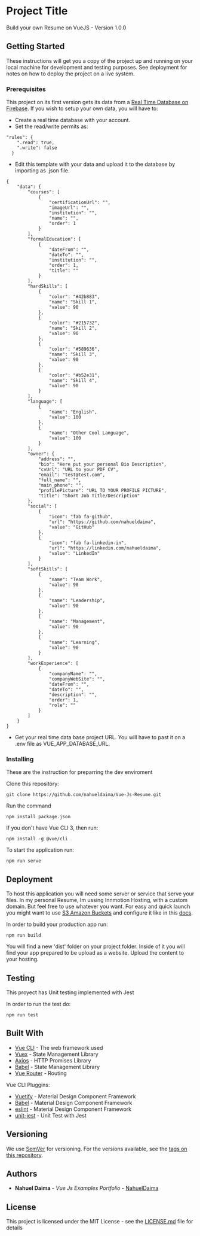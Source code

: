 # Project Title

Build your own Resume on VueJS - Version 1.0.0

## Getting Started

These instructions will get you a copy of the project up and running on your local machine for development and testing purposes. See deployment for notes on how to deploy the project on a live system.

### Prerequisites

This project on its first version gets its data from a [Real Time Database on Firebase](https://firebase.google.com/products/realtime-database/). 
If you wish to setup your own data, you will have to:
 - Create a real time database with your account.
 - Set the read/write permits as:
```
"rules": {
    ".read": true,
    ".write": false
  }
```
 - Edit this template with your data and upload it to the database by importing as .json file.
```
{
    "data": {
        "courses": [
            {
                "certificationUrl": "",
                "imageUrl": "",
                "institution": "",
                "name": "",
                "order": 1
            }
        ],
        "formalEducation": [
            {
                "dateFrom": "",
                "dateTo": "",
                "institution": "",
                "order": 1,
                "title": ""
            }
        ],
        "hardSkills": [
            {
                "color": "#42b883",
                "name": "Skill 1",
                "value": 90
            },
            {
                "color": "#215732",
                "name": "Skill 2",
                "value": 90
            },
            {
                "color": "#589636",
                "name": "Skill 3",
                "value": 90
            },
            {
                "color": "#b52e31",
                "name": "Skill 4",
                "value": 90
            }
        ],
        "language": [
            {
                "name": "English",
                "value": 100
            },
            {
                "name": "Other Cool Language",
                "value": 100
            }
        ],
        "owner": {
            "address": "",
            "bio": "Here put your personal Bio Description",
            "cvUrl": "URL to your PDF CV",
            "email": "test@test.com",
            "full_name": "",
            "main_phone": "",
            "profilePicture": "URL TO YOUR PROFILE PICTURE",
            "title": "Short Job Title/Description"
        },
        "social": [
            {
                "icon": "fab fa-github",
                "url": "https://github.com/nahueldaima",
                "value": "GitHub"
            },
            {
                "icon": "fab fa-linkedin-in",
                "url": "https://linkedin.com/nahueldaima",
                "value": "LinkedIn"
            }
        ],
        "softSkills": [
            {
                "name": "Team Work",
                "value": 90
            },
            {
                "name": "Leadership",
                "value": 90
            },
            {
                "name": "Management",
                "value": 90
            },
            {
                "name": "Learning",
                "value": 90
            }
        ],
        "workExperience": [
            {
                "companyName": "",
                "companyWebSite": "",
                "dateFrom": "",
                "dateTo": "",
                "description": "",
                "order": 1,
                "role": ""
            }
        ]
    }
}
```
- Get your real time data base project URL. You will have to past it on a .env file as VUE_APP_DATABASE_URL.

### Installing

These are the instruction for preparring the dev enviroment

Clone this repository:

```
git clone https://github.com/nahueldaima/Vue-Js-Resume.git
```

Run the command

```
npm install package.json
```

If you don't have Vue CLI 3, then run:

```
npm install -g @vue/cli
```

To start the application run:

```
npm run serve
```

## Deployment

To host this application you will need some server or service that serve your files. 
In my personal Resume, Im ussing Innmotion Hosting, with a custom domain. But feel free to use whatever you want. 
For easy and quick launch you might want to use [S3 Amazon Buckets](https://aws.amazon.com/s3/) and configure it like in this [docs](https://docs.aws.amazon.com/AmazonS3/latest/user-guide/static-website-hosting.html).

In order to build your production app run:
```
npm run build
```
You will find a new 'dist' folder on your project folder. Inside of it you will find your app prepared to be upload as a website.
Upload the content to your hosting.

## Testing

This proyect has Unit testing implemented with Jest

In order to run the test do:
```
npm run test
```

## Built With

* [Vue CLI](https://cli.vuejs.org/) - The web framework used
* [Vuex](https://vuex.vuejs.org/) - State Management Library
* [Axios](https://github.com/axios/axios) - HTTP Promises Library
* [Babel](https://vuex.vuejs.org/) - State Management Library
* [Vue Router](https://router.vuejs.org/) - Routing

Vue CLI Pluggins:
* [Vuetify](https://www.npmjs.com/package/vue-cli-plugin-vuetify) - Material Design Component Framework
* [Babel](https://github.com/vuejs/vue-cli/tree/dev/packages/%40vue/cli-plugin-babel) - Material Design Component Framework
* [eslint](https://github.com/vuejs/vue-cli/tree/dev/packages/%40vue/cli-plugin-eslint) - Material Design Component Framework
* [unit-jest](https://www.npmjs.com/package/@vue/cli-plugin-unit-jest) - Unit Test with Jest

## Versioning

We use [SemVer](http://semver.org/) for versioning. For the versions available, see the [tags on this repository](https://github.com/nahueldaima/Vue-Js-Resume/releases). 

## Authors

* **Nahuel Daima** - *Vue Js Examples Portfolio* - [NahuelDaima](https://github.com/nahuel_daima)

## License

This project is licensed under the MIT License - see the [LICENSE.md](LICENSE.md) file for details
